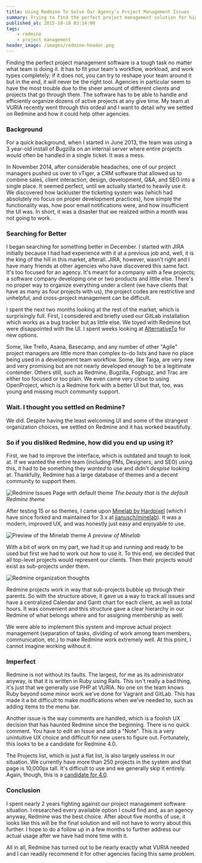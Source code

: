 ```yaml
---
title: Using Redmine To Solve Our Agency's Project Management Issues
summary: Trying to find the perfect project management solution for high-volume agencies is difficult. This is how we ended up with Redmine.
published_at: 2015-10-18 03:14:00
tags:
    - redmine
    - project management
header_image: /images/redmine-header.png
---
```

Finding the perfect project management software is a tough task no matter what team is doing it. It has to fit your 
team's workflow, workload, and work types completely; if it does not, you can try to reshape your team around it but in 
the end, it will never be the right tool. Agencies in particular seem to have the most trouble due to the sheer amount 
of different clients and projects that go through them. The software has to be able to handle and efficiently organize 
dozens of active projects at any give time. My team at VURIA recently went through this ordeal and I want to detail why 
we settled on Redmine and how it could help other agencies.

### Background

For a quick background, when I started in June 2013, the team was using a 3 year-old install of Bugzilla on an internal 
server where entire projects would often be handled in a single ticket. It was a mess.

In November 2014, after considerable headaches, one of our project managers pushed us over to vTiger, a CRM software 
that allowed us to combine sales, client interaction, design, development, Q&A, and SEO into a single place. It seemed 
perfect, until we actually started to heavily use it. We discovered how lackluster the ticketing system was (which had 
absolutely no focus on proper development practices), how simple the functionality was, how poor email notifications 
were, and how insufficient the UI was. In short, it was a disaster that we realized within a month was not going 
to work.

### Searching for Better

I began searching for something better in December. I started with JIRA initially because I had had experience with it 
at a previous job and, well, it is the king of the hill in this market, afterall. JIRA, however, wasn't right and I 
have many friends at other agencies who have discovered this same fact. It's too focused for an agency. It's meant for 
a company with a few projects; a software company developing one or two products and little else. There's no proper way 
to organize everything under a client (we have clients that have as many as four projects with us), the project codes 
are restrictive and unhelpful, and cross-project management can be difficult.

I spent the next two months looking at the rest of the market, which is surprisingly full. First, I considered and 
briefly used our GitLab installation which works as a bug tracker but as little else. We toyed with Redmine but were 
disappointed with the UI. I spent weeks looking at [AlternativeTo](http://alternativeto.net/software/jira/) for new 
options. 

Some, like Trello, Asana, Basecamp, and any number of other "Agile" project managers are little more than complex 
to-do lists and have no place being used in a development team workflow. Some, like Taiga, are very new and very 
promising but are not nearly developed enough to be a legitimate contender. Others still, such as Redmine, Bugzilla, 
Fogbugz, and Trac are either too focused or too plain. We even came very close to using OpenProject, which is a Redmine 
fork with a better UI but that, too, was young and missing much community support.

### Wait. I thought you settled on Redmine?

We did. Despite having the least welcoming UI and some of the strangest organization choices, we settled on Redmine 
and it has worked beautifully.

### So if you disliked Redmine, how did you end up using it?

First, we had to improve the interface, which is outdated and tough to look at. If we wanted the entire team (including 
PMs, Designers, and SEO) using this, it had to be something they _wanted_ to use and didn't _despise_ looking at. 
Thankfully, Redmine has a large database of themes and a decent community to support them.

![Redmine Issues Page with default theme](/images/redmine-1.png "Redmine Issues Page with default theme")
*The beauty that is the default Redmine theme*

After testing 15 or so themes, I came upon [Minelab by Hardpixel](https://github.com/hardpixel/minelab) (which I have 
since forked and maintained for 3.x at [jjanusch/minelab](https://github.com/jjanusch/minelab)). It was a modern, 
improved UX, and was honestly just easy and enjoyable to use.

![Preview of the Minelab theme](/images/redmine-2.png "Preview of the Minelab theme")
*A preview of Minelab*

With a bit of work on my part, we had it up and running and ready to be used but first we had to work out _how_ to use 
it. To this end, we decided that all top-level projects would represent our clients. Then their projects would exist as 
sub-projects under them. 

![Redmine organization thoughts](/images/redmine-3.png "Redmine organization thoughts")

Redmine projects work in way that sub-projects bubble up through their parents. So with the structure above, it gave 
us a way to track all issues and have a centralized Calendar and Gantt chart for each client, as well as total hours. 
It was convenient and this structure gave a clear hierarchy in our Redmine of what belongs where and for assigning 
membership as well.

We were able to implement this system and improve actual project management (separation of tasks, dividing of work 
among team members, communication, etc.) to make Redmine work extremely well. At this point, I cannot imagine working 
without it.

### Imperfect

Redmine is not without its faults. The largest, for me as its administrator anyway, is that it is written in Ruby using 
Rails. This isn't really a bad thing, it's just that we generally use PHP at VURIA. No one on the team knows Ruby 
beyond some minor work we've done for Vagrant and GitLab. This has made it a bit difficult to make modifications when 
we've needed to, such as adding items to the menu bar.

Another issue is the way comments are handled, which is a foolish UX decision that has haunted Redmine since the 
beginning. There is no quick comment. You have to edit an Issue and add a "Note". This is a very unintuitive UX choice 
and difficult for new users to figure out. Fortunately, this looks to be a candidate for Redmine 4.0.

The Projects list, which is just a flat list, is also largely useless in our situation. We currently have more than 
250 projects in the system and that page is 10,000px tall. It's difficult to use and we generally skip it entirely. 
Again, though, this is a [candidate for 4.0](https://www.redmine.org/issues/3224).

### Conclusion

I spent nearly 2 years fighting against our project management software situation. I researched every available option 
I could find and, as an agency anyway, Redmine was the best choice. After about five months of use, it looks like this 
will be the final solution and will not have to worry about this further. I hope to do a follow up in a few months to 
further address our actual usage after we have had more time with it.

All in all, Redmine has turned out to be nearly exactly what VURIA needed and I can readily recommend it for other 
agencies facing this same problem.
